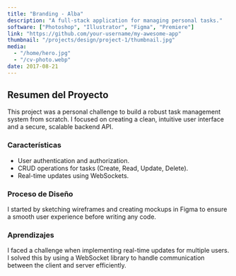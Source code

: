 ```yaml
---
title: "Branding - Alba"
description: "A full-stack application for managing personal tasks."
software: ["Photoshop", "Illustrator", "Figma", "Premiere"]
link: "https://github.com/your-username/my-awesome-app"
thumbnail: "/projects/design/project-1/thumbnail.jpg"
media:
  - "/home/hero.jpg"
  - "/cv-photo.webp"
date: 2017-08-21
---
```


## Resumen del Proyecto

This project was a personal challenge to build a robust task management system from scratch. I focused on creating a clean, intuitive user interface and a secure, scalable backend API.

### Características

- User authentication and authorization.
- CRUD operations for tasks (Create, Read, Update, Delete).
- Real-time updates using WebSockets.

### Proceso de Diseño

I started by sketching wireframes and creating mockups in Figma to ensure a smooth user experience before writing any code.

### Aprendizajes

I faced a challenge when implementing real-time updates for multiple users. I solved this by using a WebSocket library to handle communication between the client and server efficiently.
